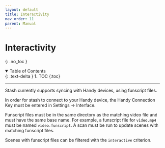 ```yaml
---
layout: default
title: Interactivity
nav_order: 11
parent: Manual
---
```


# **Interactivity**
{: .no_toc }
<details open markdown="block">
  <summary>
    Table of Contents
  </summary>
  {: .text-delta }
1. TOC
{:toc}
</details>

---

Stash currently supports syncing with Handy devices, using funscript files.

In order for stash to connect to your Handy device, the Handy Connection Key must be entered in Settings -> Interface.

Funscript files must be in the same directory as the matching video file and must have the same base name. For example, a funscript file for `video.mp4` must be named `video.funscript`. A scan must be run to update scenes with matching funscript files.

Scenes with funscript files can be filtered with the `interactive` criterion.
